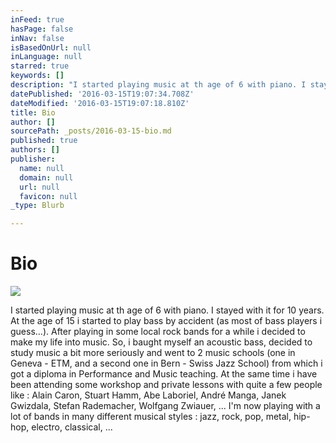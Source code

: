 ```yaml
---
inFeed: true
hasPage: false
inNav: false
isBasedOnUrl: null
inLanguage: null
starred: true
keywords: []
description: "I started playing music at th age of 6 with piano. I stayed with it for 10 years. At the age of 15 i started to play bass by accident (as most of bass players i guess...). After playing in some local rock bands for a while i decided to make my life into music. So, i baught myself an acoustic bass, decided to study music a bit more seriously and went to 2 music schools (one in Geneva - ETM, and a second one in Bern - Swiss Jazz School) from which i got a diploma in Performance and Music teaching. At the same time i have been attending some workshop and private lessons with quite a few people like : Alain Caron, Stuart Hamm, Abe Laboriel, André Manga, Janek Gwizdala, Stefan Rademacher, Wolfgang Zwiauer, ... I'm now playing with a lot of bands in many different musical styles : jazz, rock, pop, metal, hip-hop, electro, classical, ..."
datePublished: '2016-03-15T19:07:34.708Z'
dateModified: '2016-03-15T19:07:18.810Z'
title: Bio
author: []
sourcePath: _posts/2016-03-15-bio.md
published: true
authors: []
publisher:
  name: null
  domain: null
  url: null
  favicon: null
_type: Blurb

---
```

# Bio
![](https://the-grid-user-content.s3-us-west-2.amazonaws.com/dd91c778-7d45-4426-bed6-67d7ae85639e.jpg)

I started playing music at th age of 6 with piano. I stayed with it for 10 years. At the age of 15 i started to play bass by accident (as most of bass players i guess...). After playing in some local rock bands for a while i decided to make my life into music. So, i baught myself an acoustic bass, decided to study music a bit more seriously and went to 2 music schools (one in Geneva - ETM, and a second one in Bern - Swiss Jazz School) from which i got a diploma in Performance and Music teaching. At the same time i have been attending some workshop and private lessons with quite a few people like : Alain Caron, Stuart Hamm, Abe Laboriel, André Manga, Janek Gwizdala, Stefan Rademacher, Wolfgang Zwiauer, ... I'm now playing with a lot of bands in many different musical styles : jazz, rock, pop, metal, hip-hop, electro, classical, ...